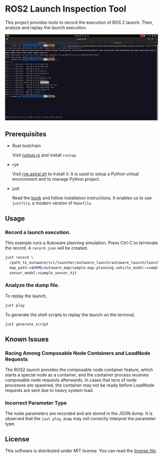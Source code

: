 # ROS2 Launch Inspection Tool

This project provides tools to record the execution of ROS 2
launch. Then, analyze and replay the launch execution.

[![Watch the demo](demo.png)](demo.webm)

## Prerequisites

- Rust toolchain

  Visit [rustup.rs](https://rustup.rs/) and install `rustup`.

- rye

  Visit [rye.astral.sh](https://rye.astral.sh/) to install it. It is
  used to setup a Python virtual environment and to manage Python
  project.


- just

  Read the [book](https://just.systems/man/en/) and follow
  installation instructions. It enables us to use `justfile`, a modern
  version of `Makefile`.

## Usage

### Record a launch execution.

This example runs a Autoware planning simulation. Press Ctrl-C to
terminate the record. A `record.json` will be created.

```sh
just record \
  /path_to_autoware/src/launcher/autoware_launch/autoware_launch/launch/planning_simulator.launch.xml \
  map_path:=$HOME/autoware_map/sample-map-planning vehicle_model:=sample_vehicle \
  sensor_model:=sample_sensor_kit
```

### Analyze the dump file.

To replay the launch,

```sh
just play
```

To generate the shell scripts to replay the launch on the terminal,

```sh
just generate_script
```

## Known Issues

### Racing Among Composable Node Containers and LoadNode Requests

The ROS2 launch provides the composable node container feature, which
starts a special node as a container, and the container process
receives composable node requests afterwards. In cases that tens of
node processes are spawned, the container may not be ready before
LoadNode requests are sent due to heavy system load.

### Incorrect Parameter Type

The node parameters are recorded and are stored in the JSON dump. It
is observed that the `just play_dump` may not correctly interpret the
parameter type.

## License

This software is distributed under MIT license. You can read the
[license file](LICENSE.txt).
